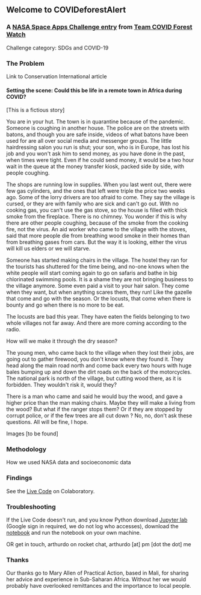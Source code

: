 ## Welcome to __COVIDeforestAlert__
### A [NASA Space Apps Challenge entry](spaceappschallenge.org) from [Team __COVID Forest Watch__](https://covid19.spaceappschallenge.org/challenges/covid-challenges/sdgs-and-covid-19/teams/covid-forest-watch/project)

Challenge category: SDGs and COVID-19

### The Problem

Link to Conservation International article

#### Setting the scene: Could this be life in a remote town in Africa during COVID? 
[This is a fictious story]

You are in your hut. The town is in quarantine because of the pandemic.  Someone is coughing in another house. The police are on the streets with batons, and though you are safe inside, videos of what batons have been used for are all over social media and messenger groups. The little hairdressing salon you run is shut; your son, who is in Europe,  has lost his job and you won't ask him to send  money, as you have done in the past, when times were tight. Even if he could send money, it would be a two hour wait in the queue at the money transfer kiosk, packed side by side, with people coughing.

The shops are running low in supplies. When you last went out, there were few gas cylinders,  and the ones that left were triple the price two weeks ago. Some of the lorry drivers are too afraid to come. They say the village is cursed, or they are with family who are sick and can't go out. With no cooking gas, you can't use the gas stove, so the house is filled with thick smoke from the fireplace. There is no chimney. You wonder if this is why there are other people coughing, because of the smoke from the cooking fire, not the virus. An aid worker who came to the village with the stoves, said that more people die from breathing wood smoke in their homes than from breathing gases from cars. But the way it is looking, either the virus will kill us elders or we will starve.

Someone has started making chairs in the village. The hostel they ran for the tourists has shuttered for the time being, and no-one knows when the white people will start coming again to go on safaris and bathe in big chlorinated swimming pools. It is a shame they are not bringing business to the village anymore. Some even paid a visit to your hair salon. They come when they want, but when anything scares them, they run! Like the gazelle that come and go with the season. Or the locusts, that come when there is bounty and go when there is no more to be eat.

The locusts are bad this year. They have eaten the fields belonging to two whole villages not far away. And there are more coming according to the radio.

How will we make it through the dry season? 

The young men, who came back to the village when they lost their jobs, are going  out to gather firewood, you don't know where they found it. They head along the main road north and come back every two hours with huge bales bumping up and down the dirt roads on the back of the motorcycles. The national park is north of the village, but cutting wood there, as it is forbidden. They wouldn't risk it, would they? 

There is a man who came and said he would buy the wood, and gave a higher price than the man making chairs. Maybe they will make a living from the wood? But what if the ranger stops them? Or if they are stopped by corrupt police, or if the few trees are all cut down ? No, no, don't ask these questions. All will be fine, I hope.



Images [to be found]

### Methodology

How we used NASA data and socioeconomic data

### Findings

See the [Live Code](https://drive.google.com/file/d/1JsWFrlaSRTpoUcufPCYXxbX_h1pY4aAs/view?usp=sharing) on Colaboratory. 

### Troubleshooting

If the Live Code doesn't run, and you know Python download [Jupyter lab](https://jupyterlab.readthedocs.io/en/stable/getting_started/installation.html) (Google sign in required, we do not log who accesses), download the [notebook](COVIDeforestAlert.ipynb) and run the notebook on your own machine.

OR get in touch, arthurdo on rocket chat, arthurdo [at] pm [dot the dot] me

### Thanks

Our thanks go to Mary Allen of Practical Action, based in Mali, for sharing her advice and experience in Sub-Saharan Africa. Without her we would probably have overlooked remittances and the importance to local people.
